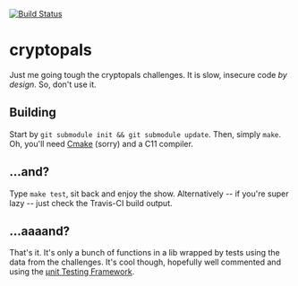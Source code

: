 [![Build Status](https://travis-ci.org/kAworu/cryptopals.svg?branch=master)](https://travis-ci.org/kAworu/cryptopals)

# cryptopals

Just me going tough the cryptopals challenges. It is slow, insecure code *by
design*. So, don't use it.

## Building

Start by `git submodule init && git submodule update`. Then, simply `make`.
Oh, you'll need [Cmake](https://cmake.org/) (sorry) and a C11 compiler.

## ...and?

Type `make test`, sit back and enjoy the show. Alternatively -- if you're super
lazy -- just check the Travis-CI build output.

## ...aaaand?

That's it. It's only a bunch of functions in a lib wrapped by tests using the
data from the challenges. It's cool though, hopefully well commented and using
the [µnit Testing Framework](https://nemequ.github.io/munit/).
